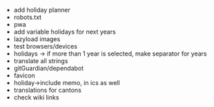 - add holiday planner
- robots.txt
- pwa
- add variable holidays for next years
- lazyload images
- test browsers/devices
- holidays -> if more than 1 year is selected, make separator for years
- translate all strings
- gitGuardian/dependabot
- favicon
- holiday->include memo, in ics as well
- translations for cantons
- check wiki links
